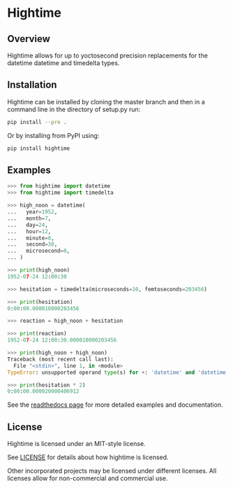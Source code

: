 # Hightime

## Overview

Hightime allows for up to yoctosecond precision replacements for the datetime datetime
and timedelta types.

## Installation

Hightime can be installed by cloning the master branch and then in a command
line in the directory of setup.py run:

```bash
pip install --pre .
```

Or by installing from PyPI using:

```bash
pip install hightime
```

## Examples

```python
>>> from hightime import datetime
>>> from hightime import timedelta

>>> high_noon = datetime(
...   year=1952,
...   month=7,
...   day=24,
...   hour=12,
...   minute=0,
...   second=30,
...   microsecond=0,
... )

>>> print(high_noon)
1952-07-24 12:00:30

>>> hesitation = timedelta(microseconds=10, femtoseconds=203456)

>>> print(hesitation)
0:00:00.000010000203456

>>> reaction = high_noon + hesitation

>>> print(reaction)
1952-07-24 12:00:30.000010000203456

>>> print(high_noon + high_noon)
Traceback (most recent call last):
  File "<stdin>", line 1, in <module>
TypeError: unsupported operand type(s) for +: 'datetime' and 'datetime'

>>> print(hesitation * 2)
0:00:00.000020000406912

```

See the [readthedocs page](http://hightime.readthedocs.io/en/latest/) for more detailed
examples and documentation.

## License

Hightime is licensed under an MIT-style license.

See [LICENSE](https://github.com/ni/hightime/blob/master/LICENSE)
for details about how hightime is licensed.

Other incorporated projects may be licensed under different licenses. All
licenses allow for non-commercial and commercial use.
